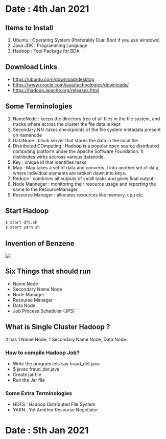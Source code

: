 # Date : 4th Jan 2021


## Items to Install
1. Ubuntu : Operating System (Preferably Dual Boot if you use windows)
2. Java JDK : Programming Language
3. Hadoop : Tool Package for BDA

## Download Links
- https://ubuntu.com/download/desktop
- https://www.oracle.com/java/technologies/downloads/
- https://hadoop.apache.org/releases.html

## Some Terminologies
1. NameNode : keeps the directory tree of all files in the file system, and tracks where across the cluster the file data is kept
2. Secondary NN :takes checkpoints of the file system metadata present on namenode
3. DataNode : block server that stores the data in the local file
4. Distributed COmputing : Hadoop is a popular open source distributed computing platform under the Apache Software Foundation. It distributes wirks accross various datanode.
5. Key : unique id that identifies tasks
6. Map : Map takes a set of data and converts it into another set of data, where individual elements are broken down into keys.
7. Reduce : combines all outputs of small tasks and gives final output.
8. Node Manneger : monitoring their resource usage and reporting the same to the ResourceManager.
9. Resource Manager : allocates resources like memory, cpu etc.

## Start Hadoop
```bash
$ start dfs.sh
$ start yarn.sh
```

## Invention of Benzene
<img src="https://www.google.com/url?sa=i&url=https%3A%2F%2Fmedium.com%2F%40jahnavimandadapu%2Fthe-dream-that-revealed-the-structure-of-benzene-3c7e270c90c&psig=AOvVaw1NjZ70zCWxOxFMB7mQU4hL&ust=1641409159774000&source=images&cd=vfe&ved=0CAsQjRxqFwoTCMCxg-HjmPUCFQAAAAAdAAAAABAD">

## Six Things that should run
- Name Node
- Secondary Name Node
- Node Manager
- Resourse Manager
- Data Node
- Job Process Scheduler (JPS)

## What is Single Cluster Hadoop ?
It has 1 Name Node, 1 Secondary Name Node, Data Node.


### How to compile Hadoop Job?
- Write the program lets say fraud_det.java
- $ javac fraud_det.java
- Create jar file
- Run the Jar file

### Some Extra Terminologies
- HDFS : Hadoop Distributed File System
- YARN : Yet Another Resourse Negotiater

# Date : 5th Jan 2021
